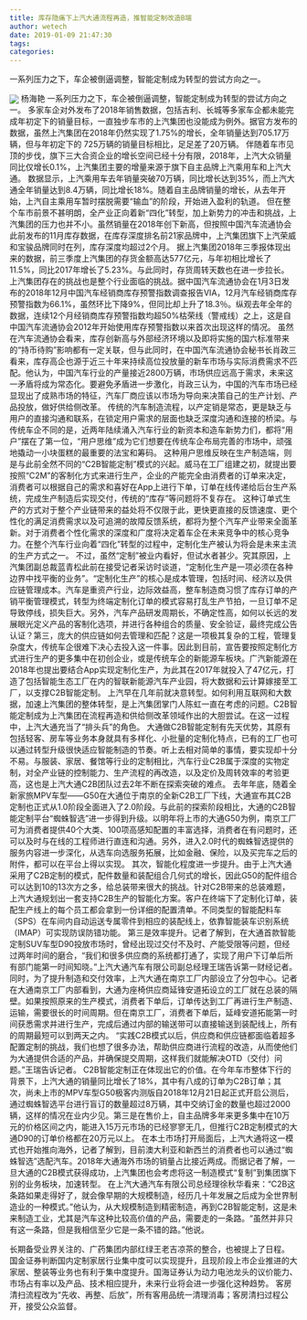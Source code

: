 ```yaml
---
title: 库存隐痛下上汽大通流程再造，推智能定制改造B端
author: wetech
date: 2019-01-09 21:47:30
tags: 
categories: 
---
```

一系列压力之下，车企被倒逼调整，智能定制成为转型的尝试方向之一。
<!-- more -->
<img align="center" border="0" src="https://imgcdn.yicai.com/uppics/images/2019/01/6cd698ed02aaea7a48d71c45078b432f.jpg" />
杨海艳
一系列压力之下，车企被倒逼调整，智能定制成为转型的尝试方向之一。
多家车企对外发布了2018年销售数据，包括吉利、长城等多家车企都未能完成年初定下的销量目标，一直独步车市的上汽集团也没能成为例外。据官方发布的数据，虽然上汽集团在2018年仍然实现了1.75%的增长，全年销量达到705.17万辆，但与年初定下的 725万辆的销量目标相比，足足差了20万辆。
伴随着车市见顶的步伐，旗下三大合资企业的增长空间已经十分有限，2018年，上汽大众销量同比仅增长0.1%，上汽集团主要的增量来源于旗下自主品牌上汽乘用车和上汽大通。
数据显示，上汽乘用车去年销量突破70万辆，同比增长达到35%，而上汽大通全年销量达到8.4万辆，同比增长18%。随着自主品牌销量的增长，从去年开始，上汽自主乘用车暂时摆脱需要“输血”的阶段，开始进入盈利的轨道。
但在整个车市前景不甚明朗，全产业正向着新“四化”转型，加上新势力的冲击和挑战，上汽集团的压力也并不小。虽然销量在2018年创下新高，但按照中国汽车流通协会此前发布的11月库存数据，在库存深度排名前21家品牌中，上汽集团旗下上汽荣威和宝骏品牌同时在列，库存深度均超过2个月。
据上汽集团2018年三季报体现出来的数据，前三季度上汽集团的存货金额高达577亿元，与年初相比增长了11.5%，同比2017年增长了5.23%。与此同时，存货周转天数也在进一步拉长。
上汽集团存在的挑战也是整个行业面临的挑战。据中国汽车流通协会在1月3日发布的2018年12月中国汽车经销商库存预警指数调查报告VIA，12月汽车经销商库存预警指数为66.1%，虽然环比下降9%，但同比却上升了18.3％。纵观去年全年的数据，连续12个月经销商库存预警指数均超50%枯荣线（警戒线）之上，这是自中国汽车流通协会2012年开始使用库存预警指数以来首次出现这样的情况。
虽然在汽车流通协会看来，库存创新高与外部经济环境以及即将实施的国六标准带来的“持币待购”影响都有一定关联，但与此同时，在中国汽车流通协会秘书长肖政三看来，库存高企也源于近三十年来持续高位投放量的新车市场与实际消费需求不匹配。他认为，中国汽车行业的产量接近2800万辆，市场供应远高于需求，未来这一矛盾将成为常态化。要避免矛盾进一步激化，肖政三认为，中国的汽车市场已经显现出了成熟市场的特征，汽车厂商应该以市场为导向来决策自己的生产计划、产品投放，做好供给侧改革。
传统的汽车制造流程，以产定销是常态，更是缺乏与用户的直接沟通和联系，在锁定用户需求的层面也缺乏深度沟通和连接的桥梁。与传统车企不同的是，近两年陆续涌入汽车行业的新资本和造车新势力们，都将“用户”摆在了第一位，“用户思维”成为它们想要在传统车企布局完善的市场中，顽强地撬动一小块蛋糕的最重要的法宝和筹码。
这种用户思维反映在生产制造端，则是与此前全然不同的“C2B智能定制”模式的兴起。威马在工厂组建之初，就提出要按照“C2M”的客制化方式来进行生产，企业的产能完全由消费者的订单来决定，消费者可以根据自己的需求和喜好在App上进行下单，订单在线传递给后台生产系统，完成生产制造后实现交付，传统的“库存”等问题将不复存在。
这种订单式生产的方式对于整个产业链带来的益处将不仅限于此，更快更直接的反馈速度、更个性化的满足消费需求以及可追溯的故障反馈系统，都将为整个汽车产业带来全面革新。对于消费者个性化需求的深度和广度将决定着车企在未来竞争中的核心竞争力。在整个汽车行业向着“四化”转型的过程中，定制化生产被认为将会是未来主流的生产方式之一。
不过，虽然“定制”被业内看好，但试水者甚少。究其原因，上汽集团副总裁蓝青松此前在接受记者采访时谈道，“定制化生产是一项必须在各种边界中找平衡的业务”。“定制化生产”的核心是成本管理，包括时间、经济以及供应链管理成本。汽车是重资产行业，边际效益高，整车制造商习惯了库存订单的产销平衡管理模式，转型为终端定制化订单的模式容易打乱生产节拍，一旦订单不足导致停线，损失巨大。另外，汽车产品研发周期长，不确定性高，如何以长远的发展眼光定义产品的客制化选项，并进行各种组合的质量、安全验证，最终完成公告认证？第三，庞大的供应链如何去管理和匹配？这是一项极其复杂的工程，管理复杂度大，传统车企很难下决心去投入这一件事。因此到目前，宣告要按照定制化方式进行生产的更多集中在初创企业，或是传统车企的新能源车板块。广汽新能源在2018年也提出要结合App实现定制化生产，为此其在2017年就投入了47亿元，打造了包括智能生态工厂在内的智联新能源汽车产业园，将大数据和云计算嫁接至工厂，以支撑C2B智能定制。
上汽早在几年前就决意转型。如何利用互联网和大数据，加速上汽集团的整体转型，是上汽集团掌门人陈虹一直在考虑的问题。C2B智能定制成为上汽集团在流程再造和供给侧改革领域作出的大胆尝试。在这一过程中，上汽大通充当了“排头兵”的角色。
大通做C2B智能定制有先天优势，其原有包括轻客、房车等业务本身就具有多样化、小批量的定制化特点，已有的工厂也可以通过转型升级很快适应智能制造的节奏。听上去相对简单的事情，要实现却十分不易。与服装、家居、餐馆等行业的定制相比，汽车行业C2B属于深度的实物定制，对全产业链的控制能力、生产流程的再改造，以及定价及周转效率的考验更高，这也是上汽大通C2B团队过去2年不断在探索突破的难点。
去年年底，随着全新家旅MPV车型——G50在大通位于南京的全新C2B工厂下线，大通宣布其C2B定制也正式从1.0阶段全面进入了2.0阶段。与此前的探索阶段相比，大通的C2B智能定制平台“蜘蛛智选”进一步得到升级。以明年将上市的大通G50为例，南京工厂可为消费者提供40个大类、100项高感知配置的丰富选择，消费者在有问题时，还可以及时与在线的工程师进行直连和沟通。另外，进入2.0时代的蜘蛛智选提供的服务内容进一步深化，从选车向选服务拓展，比如金融、保险，以及买完车之后的附件，都可以在平台上得以实现。
其次，智能化程度进一步提升。由于上汽大通采用了C2B定制的模式，配件数量和装配组合几何式的增长，因此G50的配件组合可以达到10的13次方之多，给总装带来很大的挑战。针对C2B带来的总装难题，上汽大通规划出一套支持C2B生产的智能化方案。客户在终端下了定制化订单，装配生产线上的每个员工都会拿到一份详细的配置清单。不同类型的智能配料车（SPS）在车间内自动运送专属零件到相应的装配线上，依靠智能装车识别系统（IMAP）可实现防误防错功能。
第三是效率提升。记者了解到，在大通首款智能定制SUV车型D90投放市场时，曾经出现过交付不及时、产能受限等问题，但经过两年时间的磨合，“我们和很多供应商的系统都打通了，实现了用户下订单后所有部门能第一时间知晓。”上汽大通汽车有限公司副总经理王瑞告诉第一财经记者。同时，为了提升制造和交付效率，上汽大通在南京工厂内部设立了分包中心。记者在大通南京工厂内部看到，大通为座椅供应商延锋安道拓设立的工厂就在总装的隔壁。如果按照原来的生产模式，消费者下单后，订单传达到工厂再进行生产制造、运输，需要很长的时间周期。但在南京工厂，消费者下单后，延峰安道拓能第一时间获悉需求并进行生产，完成后通过内部的输送带可以直接输送到装配线上，所有的周期最短可以到两天之内。
“实践C2B模式以后，供应商和供应链都面临着超多配置定制的挑战，我们也想了很多办法，帮助供应商进行流程的改造，从而使他们为大通提供合适的产品，并确保提交周期，这样我们就能解决OTD（交付）问题。”王瑞告诉记者。
C2B智能定制正在体现出它的价值。在今年车市整体下行的背景下，上汽大通的销量同比增长了18%，其中有八成的订单为C2B订单；其次，尚未上市的MPV车型G50极客内测版自2018年12月21日起正式开启公测后，通过蜘蛛智选平台进行盲订的数量超过8万辆，其中交纳订金的数量也超过2000辆，这样的情况在业内少见。第三是在售价上，自主品牌多年来更多集中在10万元的价格区间之内，能进入15万元市场的已经寥寥无几，但推行C2B定制模式的大通D90的订单价格都在20万元以上。
在本土市场打开局面后，上汽大通将这一模式也开始推向海外，记者了解到，目前澳大利亚和新西兰的消费者也可以通过“蜘蛛智选”选配汽车。2018年大通海外市场的销量占比接近两成。而据记者了解，一旦大通的C2B模式获得成功，上汽集团也会考虑将这一制造模式“复制”到集团旗下别的业务板块，加速转型。
在上汽大通汽车有限公司总经理徐秋华看来：“C2B这条路如果走得好了，就会像早期的大规模制造，经历几十年发展之后成为全世界制造业的一种模式。”他认为，从大规模制造到精密制造，再到C2B智能定制，这是未来制造工业，尤其是汽车这种比较高价值的产品，需要走的一条路。“虽然并非只有这一条路，但是我相信至少它是一条不错的路。”他说。
 
 
长期备受业界关注的、广药集团内部红绿王老吉凉茶的整合，也被提上了日程。
国金证券判断国内定制家居行业集中度可以实现提升，且现阶段上市企业推进的大家居、整装等业务也有利于集中度提升。国海证券认为动力电池龙头的议价能力、市场占有率以及产品、技术相应提升，未来行业将会进一步强化这种趋势。
客房清扫流程改为“先收、再整、后放”，所有客用品统一清理消毒；客房清扫过程公开，接受公众监督。
